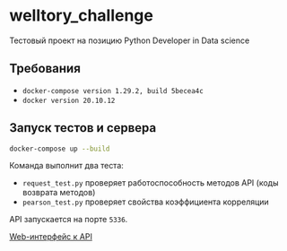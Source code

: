 # welltory_challenge
Тестовый проект на позицию Python Developer in Data science

## Требования

* `docker-compose version 1.29.2, build 5becea4c`
* `docker version 20.10.12`

## Запуск тестов и сервера

```bash
docker-compose up --build
```

Команда выполнит два теста:
* `request_test.py` проверяет работоспособность методов API (коды возврата методов)
* `pearson_test.py` проверяет свойства коэффициента корреляции

API запускается на порте `5336`.

[Web-интерфейс к API](http://127.0.0.1:5336/docs)
